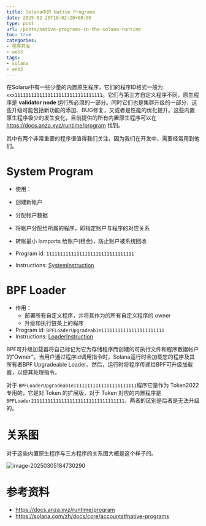 ```yaml
---
title: Solana中的 Native Programs
date: 2025-02-25T10:02:20+08:00
type: post
url: /posts/native-programs-in-the-solana-runtime
toc: true
categories:
- 程序开发
- web3
tags:
- solana
- web3
---
```


在Solana中有一些少量的内置原生程序，它们的程序ID格式一般为 `xxx11111111111111111111111111111111`。它们与第三方自定义程序不同，原生程序是 **validator node** 运行所必须的一部分。同时它们也是集群升级的一部分，这些升级可能包括新功能的添加、BUG修复，又或者是性能的优化提升。这些内置原生程序极少的发生变化，目前提供的所有内置原生程序可以在 https://docs.anza.xyz/runtime/program 找到。

其中有两个非常重要的程序很值得我们关注，因为我们在开发中，需要经常用到他们。



# System Program

- 使用：
 - 创建新帐户
 - 分配帐户数据
 - 将帐户分配给所属的程序，即指定账户与程序的对应关系
 - 转账最小 lamports 给账户(租金)，防止账户被系统回收

- Program id: `11111111111111111111111111111111`
- Instructions: [SystemInstruction](https://docs.rs/solana-program/2.2.0/solana_program/system_instruction/enum.SystemInstruction.html)



# BPF Loader

- 作用：
  - 部署所有自定义程序，并将其作为的所有自定义程序的 owner
  - 升级和执行链条上的程序
- Program id: `BPFLoaderUpgradeab1e11111111111111111111111`
- Instructions: [LoaderInstruction](https://docs.rs/solana-sdk/2.2.0/solana_sdk/loader_upgradeable_instruction/enum.UpgradeableLoaderInstruction.html)

BPF可升级加载器将自己标记为它为存储程序而创建的可执行文件和程序数据帐户的“Owner”。当用户通过程序id调用指令时，Solana运行时会加载您的程序及其所有者BPF Upgradeable Loader。然后，运行时将程序传递给BPF可升级加载器，以便其处理指令。

对于 `BPFLoaderUpgradeab1e11111111111111111111111`程序它是作为 Token2022 专用的，它是对 Token 的扩展版，对于 Token 对应的内置程序是 `BPFLoader2111111111111111111111111111111111`，两者的区别是后者是无法升级的。



# 关系图

对于这些内置原生程序与三方程序的关系图大概是这个样子的。

![image-20250305184730290](https://blog--static.oss-cn-shanghai.aliyuncs.com/uploads/2025/image-20250305184730290.png)



# 参考资料

- https://docs.anza.xyz/runtime/program
- https://solana.com/zh/docs/core/accounts#native-programs
